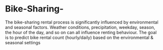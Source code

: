# Bike-Sharing-
The bike-sharing rental process is significantly influenced by environmental and seasonal factors. Weather conditions, precipitation, weekday, season, the hour of the day, and so on can all influence renting behaviour. The goal is to predict bike rental count (hourly/daily) based on the environmental &amp; seasonal settings
